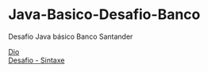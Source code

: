 # Java-Basico-Desafio-Banco
Desafio Java básico Banco Santander

<a href="https://www.dio.me">
Dio
</a>
</br>
<a href="https://github.com/digitalinnovationone/trilha-java-basico/tree/main/desafios/sintaxe">
Desafio - Sintaxe
</a>
